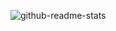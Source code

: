 ![github-readme-stats](https://github-readme-stats.vercel.app/api?username=darklinden&hide_border=true&show_icons=true)
<!-- ![languages](https://github-readme-stats.vercel.app/api/top-langs/?username=darklinden&exclude_repo=&layout=compact) -->

<!--
### Hi there 👋
**darklinden/darklinden** is a ✨ _special_ ✨ repository because its `README.md` (this file) appears on your GitHub profile.

Here are some ideas to get you started:

- 🔭 I’m currently working on ...
- 🌱 I’m currently learning ...
- 👯 I’m looking to collaborate on ...
- 🤔 I’m looking for help with ...
- 💬 Ask me about ...
- 📫 How to reach me: ...
- 😄 Pronouns: ...
- ⚡ Fun fact: ...
-->
